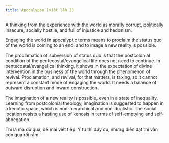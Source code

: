```yaml
---
title: Apocalypse (viết lần 2)
---
```


A thinking from the experience with the world as morally corrupt, politically insecure, socially hostile, and full of injustice and hedonism.

Engaging the world in apocalyptic terms means to proclaim the status quo of the world is coming to an end, and to image a new reality is possible.

The proclamation of subversion of status quo is that the postcolonial condition of the pentecostal/evangelical life does not need to continue. In pentecostal/evangelical thinking, it shows in the expectation of divine intervention in the business of the world through the phenomenon of revival. Proclamation, and revival, for that matters, is taxing, so it cannot represent a constant mode of engaging the world. It needs a balance of outward disruption and inward construction.

The imagination of a new reality is possible, even in a state of inequality. Learning from postcolonial theology, imagination is suggested to happen in a kenotic space, which is non-hierarchical and non-dualistic. The social location resists a hasting use of kenosis in terms of self-emptying and self-abnegation.

Thì là mà dữ quá, để mai viết tiếp. Ý tứ thì đầy đủ, nhưng diễn đạt thì vẫn còn quá rối rắm.
